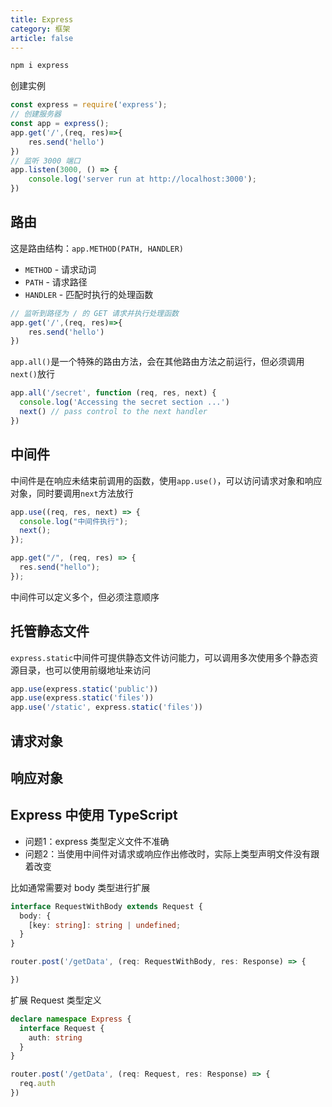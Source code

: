 ```yaml
---
title: Express
category: 框架
article: false
---
```


```js
npm i express
```

创建实例

```js
const express = require('express');
// 创建服务器
const app = express();
app.get('/',(req, res)=>{
    res.send('hello')
})
// 监听 3000 端口
app.listen(3000, () => {
    console.log('server run at http://localhost:3000');
})
```

## 路由

这是路由结构：`app.METHOD(PATH, HANDLER)`

+ `METHOD` - 请求动词
+ `PATH` - 请求路径
+ `HANDLER` - 匹配时执行的处理函数

```js
// 监听到路径为 / 的 GET 请求并执行处理函数
app.get('/',(req, res)=>{
    res.send('hello')
})
```

`app.all()`是一个特殊的路由方法，会在其他路由方法之前运行，但必须调用`next()`放行

```js
app.all('/secret', function (req, res, next) {
  console.log('Accessing the secret section ...')
  next() // pass control to the next handler
})
```

## 中间件

中间件是在响应未结束前调用的函数，使用`app.use()`，可以访问请求对象和响应对象，同时要调用`next`方法放行

```js
app.use((req, res, next) => {
  console.log("中间件执行");
  next();
});

app.get("/", (req, res) => {
  res.send("hello");
});
```

中间件可以定义多个，但必须注意顺序

## 托管静态文件

`express.static`中间件可提供静态文件访问能力，可以调用多次使用多个静态资源目录，也可以使用前缀地址来访问

```js
app.use(express.static('public'))
app.use(express.static('files'))
app.use('/static', express.static('files'))
```

<!-- to be updated -->

## 请求对象

## 响应对象

## Express 中使用 TypeScript

+ 问题1：express 类型定义文件不准确
+ 问题2：当使用中间件对请求或响应作出修改时，实际上类型声明文件没有跟着改变

比如通常需要对 body 类型进行扩展

```ts
interface RequestWithBody extends Request {
  body: {
    [key: string]: string | undefined;
  }
}

router.post('/getData', (req: RequestWithBody, res: Response) => {

})
```

扩展 Request 类型定义

```ts
declare namespace Express {
  interface Request {
    auth: string
  }
}

router.post('/getData', (req: Request, res: Response) => {
  req.auth
})
```

